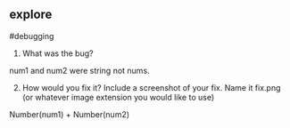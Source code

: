 ## explore
#debugging

1. What was the bug?

num1 and num2 were string not nums.


2. How would you fix it? Include a screenshot of your fix. Name it fix.png (or whatever image extension you would like to use)

Number(num1) + Number(num2)
